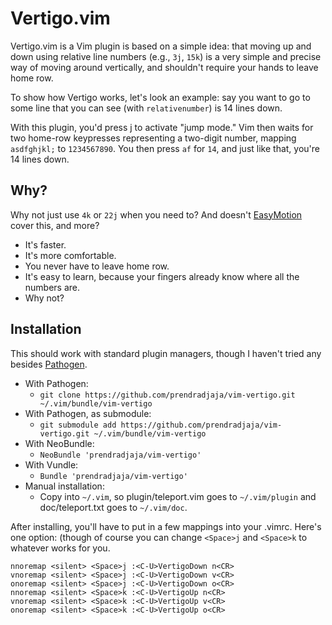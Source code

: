 Vertigo.vim
===========

Vertigo.vim is a Vim plugin is based on a simple idea: that moving up and
down using relative line numbers (e.g., `3j`, `15k`) is a very simple and
precise way of moving around vertically, and shouldn't require your hands to
leave home row.

To show how Vertigo works, let's look an example: say you want to go to some
line that you can see (with `relativenumber`) is 14 lines down.

With this plugin, you'd press <Space>j to activate "jump mode." Vim then waits
for two home-row keypresses representing a two-digit number, mapping
`asdfghjkl;` to `1234567890`. You then press `af` for `14`, and just like
that, you're 14 lines down.

Why?
----

Why not just use `4k` or `22j` when you need to? And doesn't [EasyMotion](https://github.com/Lokaltog/vim-easymotion) cover
this, and more?

* It's faster.
* It's more comfortable.
* You never have to leave home row.
* It's easy to learn, because your fingers already know where all the numbers
  are.
* Why not?

Installation
------------

This should work with standard plugin managers, though I haven't tried any besides [Pathogen](https://github.com/tpope/vim-pathogen).

* With Pathogen:
    * `git clone https://github.com/prendradjaja/vim-vertigo.git ~/.vim/bundle/vim-vertigo`
* With Pathogen, as submodule:
    * `git submodule add https://github.com/prendradjaja/vim-vertigo.git ~/.vim/bundle/vim-vertigo`
* With NeoBundle:
    *  `NeoBundle 'prendradjaja/vim-vertigo'`
* With Vundle:
    *  `Bundle 'prendradjaja/vim-vertigo'`
* Manual installation:
    * Copy into `~/.vim`, so plugin/teleport.vim goes to `~/.vim/plugin` and doc/teleport.txt goes to `~/.vim/doc`.

After installing, you'll have to put in a few mappings into your .vimrc. Here's one option: (though of course you can change `<Space>j` and `<Space>k` to whatever works for you.

    nnoremap <silent> <Space>j :<C-U>VertigoDown n<CR>
    vnoremap <silent> <Space>j :<C-U>VertigoDown v<CR>
    onoremap <silent> <Space>j :<C-U>VertigoDown o<CR>
    nnoremap <silent> <Space>k :<C-U>VertigoUp n<CR>
    vnoremap <silent> <Space>k :<C-U>VertigoUp v<CR>
    onoremap <silent> <Space>k :<C-U>VertigoUp o<CR>
